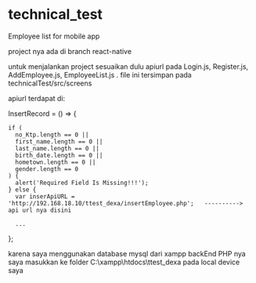 

# technical_test

Employee list for mobile app

project nya ada di branch react-native

untuk menjalankan project sesuaikan dulu apiurl pada Login.js, Register.js, AddEmployee.js, EmployeeList.js . file ini tersimpan pada technicalTest/src/screens

apiurl terdapat di:

InsertRecord = () => {


    if (
      no_Ktp.length == 0 ||
      first_name.length == 0 ||
      last_name.length == 0 ||
      birth_date.length == 0 ||
      hometown.length == 0 ||
      gender.length == 0
    ) {
      alert('Required Field Is Missing!!!');
    } else {
      var inserApiURL = 'http://192.168.18.10/ttest_dexa/insertEmployee.php';   ----------> api url nya disini

      ...
  };

  karena saya menggunakan database mysql dari xampp backEnd PHP nya saya masukkan ke folder C:\xampp\htdocs\ttest_dexa pada local device saya
